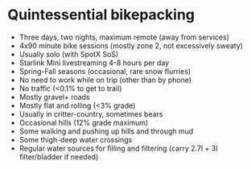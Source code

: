 # Quintessential bikepacking

* Three days, two nights, maximum remote (away from services)
* 4x90 minute bike sessions (mostly zone 2, not excessively sweaty)
* Usually solo (with SpotX SoS)
* Starlink Mini livestreaming 4-8 hours per day
* Spring-Fall seasons (occasional, rare snow flurries)
* No need to work while on trip (other than by phone)
* No traffic (<0.1% to get to trail)
* Mostly gravel+ roads
* Mostly flat and rolling (<3% grade)
* Usually in critter-country, sometimes bears
* Occasional hills (12% grade maximum)
* Some walking and pushing up hills and through mud
* Some thigh-deep water crossings
* Regular water sources for filling and filtering (carry 2.7l + 3l filter/bladder if needed)
